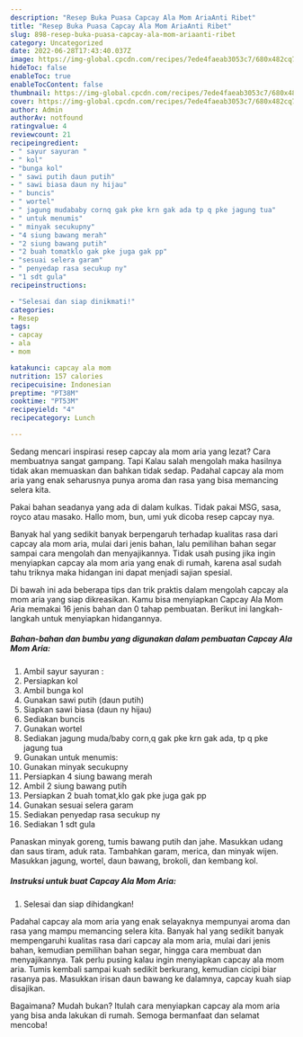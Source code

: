 ```yaml
---
description: "Resep Buka Puasa Capcay Ala Mom AriaAnti Ribet"
title: "Resep Buka Puasa Capcay Ala Mom AriaAnti Ribet"
slug: 898-resep-buka-puasa-capcay-ala-mom-ariaanti-ribet
category: Uncategorized
date: 2022-06-28T17:43:40.037Z
image: https://img-global.cpcdn.com/recipes/7ede4faeab3053c7/680x482cq70/capcay-ala-mom-aria-foto-resep-utama.jpg
hideToc: false
enableToc: true
enableTocContent: false
thumbnail: https://img-global.cpcdn.com/recipes/7ede4faeab3053c7/680x482cq70/capcay-ala-mom-aria-foto-resep-utama.jpg
cover: https://img-global.cpcdn.com/recipes/7ede4faeab3053c7/680x482cq70/capcay-ala-mom-aria-foto-resep-utama.jpg
author: Admin
authorAv: notfound
ratingvalue: 4
reviewcount: 21
recipeingredient:
- " sayur sayuran "
- " kol"
- "bunga kol"
- " sawi putih daun putih"
- " sawi biasa daun ny hijau"
- " buncis"
- " wortel"
- " jagung mudababy cornq gak pke krn gak ada tp q pke jagung tua"
- " untuk menumis"
- " minyak secukupny"
- "4 siung bawang merah"
- "2 siung bawang putih"
- "2 buah tomatklo gak pke juga gak pp"
- "sesuai selera garam"
- " penyedap rasa secukup ny"
- "1 sdt gula"
recipeinstructions:

- "Selesai dan siap dinikmati!"
categories:
- Resep
tags:
- capcay
- ala
- mom

katakunci: capcay ala mom 
nutrition: 157 calories
recipecuisine: Indonesian
preptime: "PT38M"
cooktime: "PT53M"
recipeyield: "4"
recipecategory: Lunch

---
```



Sedang mencari inspirasi resep capcay ala mom aria yang lezat? Cara membuatnya sangat gampang. Tapi Kalau salah mengolah maka hasilnya tidak akan memuaskan dan bahkan tidak sedap. Padahal capcay ala mom aria yang enak seharusnya punya aroma dan rasa yang bisa memancing selera kita.


Pakai bahan seadanya yang ada di dalam kulkas. Tidak pakai MSG, sasa, royco atau masako. Hallo mom, bun, umi yuk dicoba resep capcay nya.

Banyak hal yang sedikit banyak berpengaruh terhadap kualitas rasa dari capcay ala mom aria, mulai dari jenis bahan, lalu pemilihan bahan segar sampai cara mengolah dan menyajikannya. Tidak usah pusing jika ingin menyiapkan capcay ala mom aria yang enak di rumah, karena asal sudah tahu triknya maka hidangan ini dapat menjadi sajian spesial.


Di bawah ini ada beberapa tips dan trik praktis dalam mengolah capcay ala mom aria yang siap dikreasikan. Kamu bisa menyiapkan Capcay Ala Mom Aria memakai 16 jenis bahan dan 0 tahap pembuatan. Berikut ini langkah-langkah untuk menyiapkan hidangannya.

<!--inarticleads1-->

##### Bahan-bahan dan bumbu yang digunakan dalam pembuatan Capcay Ala Mom Aria:

1. Ambil  sayur sayuran :
1. Persiapkan  kol
1. Ambil bunga kol
1. Gunakan  sawi putih (daun putih)
1. Siapkan  sawi biasa (daun ny hijau)
1. Sediakan  buncis
1. Gunakan  wortel
1. Sediakan  jagung muda/baby corn,q gak pke krn gak ada, tp q pke jagung tua
1. Gunakan  untuk menumis:
1. Gunakan  minyak secukupny
1. Persiapkan 4 siung bawang merah
1. Ambil 2 siung bawang putih
1. Persiapkan 2 buah tomat,klo gak pke juga gak pp
1. Gunakan sesuai selera garam
1. Sediakan  penyedap rasa secukup ny
1. Sediakan 1 sdt gula


Panaskan minyak goreng, tumis bawang putih dan jahe. Masukkan udang dan saus tiram, aduk rata. Tambahkan garam, merica, dan minyak wijen. Masukkan jagung, wortel, daun bawang, brokoli, dan kembang kol. 

<!--inarticleads2-->

##### Instruksi untuk buat Capcay Ala Mom Aria:


1. Selesai dan siap dihidangkan!

Padahal capcay ala mom aria yang enak selayaknya mempunyai aroma dan rasa yang mampu memancing selera kita. Banyak hal yang sedikit banyak mempengaruhi kualitas rasa dari capcay ala mom aria, mulai dari jenis bahan, kemudian pemilihan bahan segar, hingga cara membuat dan menyajikannya. Tak perlu pusing kalau ingin menyiapkan capcay ala mom aria. Tumis kembali sampai kuah sedikit berkurang, kemudian cicipi biar rasanya pas. Masukkan irisan daun bawang ke dalamnya, capcay kuah siap disajikan. 

Bagaimana? Mudah bukan? Itulah cara menyiapkan capcay ala mom aria yang bisa anda lakukan di rumah. Semoga bermanfaat dan selamat mencoba!
